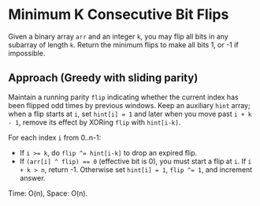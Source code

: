 # Minimum K Consecutive Bit Flips

Given a binary array `arr` and an integer `k`, you may flip all bits in any subarray of length `k`. Return the minimum flips to make all bits 1, or -1 if impossible.

## Approach (Greedy with sliding parity)
Maintain a running parity `flip` indicating whether the current index has been flipped odd times by previous windows. Keep an auxiliary `hint` array; when a flip starts at `i`, set `hint[i] = 1` and later when you move past `i + k - 1`, remove its effect by XORing `flip` with `hint[i-k]`.

For each index `i` from 0..n-1:
- If `i >= k`, do `flip ^= hint[i-k]` to drop an expired flip.
- If `(arr[i] ^ flip) == 0` (effective bit is 0), you must start a flip at `i`. If `i + k > n`, return -1. Otherwise set `hint[i] = 1`, `flip ^= 1`, and increment answer.

Time: O(n), Space: O(n).
